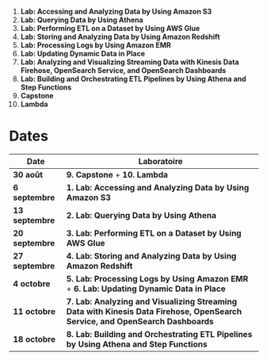 
1. **Lab: Accessing and Analyzing Data by Using Amazon S3**
2. **Lab: Querying Data by Using Athena**
3. **Lab: Performing ETL on a Dataset by Using AWS Glue**
4. **Lab: Storing and Analyzing Data by Using Amazon Redshift**
5. **Lab: Processing Logs by Using Amazon EMR**
6. **Lab: Updating Dynamic Data in Place**
7. **Lab: Analyzing and Visualizing Streaming Data with Kinesis Data Firehose, OpenSearch Service, and OpenSearch Dashboards**
8. **Lab: Building and Orchestrating ETL Pipelines by Using Athena and Step Functions**
9. **Capstone**
10. **Lambda**



# Dates


| **Date**          | **Laboratoire**                                                                                                          |
|-------------------|--------------------------------------------------------------------------------------------------------------------------|
| **30 août**       | **9. Capstone** + **10. Lambda**                                                                                         |
| **6 septembre**   | **1. Lab: Accessing and Analyzing Data by Using Amazon S3**                                                              |
| **13 septembre**  | **2. Lab: Querying Data by Using Athena**                                                                                |
| **20 septembre**  | **3. Lab: Performing ETL on a Dataset by Using AWS Glue**                                                                |
| **27 septembre**  | **4. Lab: Storing and Analyzing Data by Using Amazon Redshift**                                                          |
| **4 octobre**     | **5. Lab: Processing Logs by Using Amazon EMR** + **6. Lab: Updating Dynamic Data in Place**                             |
| **11 octobre**    | **7. Lab: Analyzing and Visualizing Streaming Data with Kinesis Data Firehose, OpenSearch Service, and OpenSearch Dashboards** |
| **18 octobre**    | **8. Lab: Building and Orchestrating ETL Pipelines by Using Athena and Step Functions**                                  |

